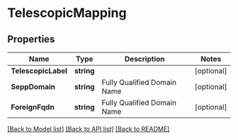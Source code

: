 # TelescopicMapping

## Properties

Name | Type | Description | Notes
------------ | ------------- | ------------- | -------------
**TelescopicLabel** | **string** |  | [optional] 
**SeppDomain** | **string** | Fully Qualified Domain Name | [optional] 
**ForeignFqdn** | **string** | Fully Qualified Domain Name | [optional] 

[[Back to Model list]](../README.md#documentation-for-models) [[Back to API list]](../README.md#documentation-for-api-endpoints) [[Back to README]](../README.md)


